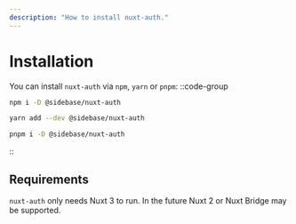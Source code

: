 ```yaml
---
description: "How to install nuxt-auth."
---
```


# Installation

You can install `nuxt-auth` via `npm`, `yarn` or `pnpm`:
::code-group
```bash [npm]
npm i -D @sidebase/nuxt-auth
```
```bash [yarn]
yarn add --dev @sidebase/nuxt-auth
```
```bash [pnpm]
pnpm i -D @sidebase/nuxt-auth
```
::

## Requirements

`nuxt-auth` only needs Nuxt 3 to run. In the future Nuxt 2 or Nuxt Bridge may be supported.

